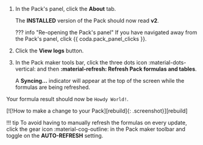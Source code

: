 1. In the Pack's panel, click the **About** tab.

    The **INSTALLED** version of the Pack should now read **v2**.

    ??? info "Re-opening the Pack's panel"
        If you have navigated away from the Pack's panel, click {{ coda.pack_panel_clicks }}.

1. Click the **View logs** button.
1. In the Pack maker tools bar, click the three dots icon :material-dots-vertical: and then **:material-refresh: Refresh Pack formulas and tables**.

    A **Syncing...** indicator will appear at the top of the screen while the formulas are being refreshed.

Your formula result should now be `Howdy World!`.

[![!How to make a change to your Pack][rebuild]{: .screenshot}][rebuild]

!!! tip
    To avoid having to manually refresh the formulas on every update, click the gear icon :material-cog-outline: in the Pack maker toolbar and toggle on the **AUTO-REFRESH**  setting.




